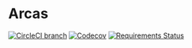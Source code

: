 # Arcas

[![CircleCI branch](https://img.shields.io/circleci/build/github/maialogic/arcas/master.svg?style=flat-square)](https://circleci.com/gh/maialogic/arcas) [![Codecov](https://img.shields.io/codecov/c/github/maialogic/arcas/master.svg?style=flat-square)](https://codecov.io/gh/maialogic/arcas/branch/master) [![Requirements Status](https://requires.io/github/maialogic/arcas/requirements.svg?branch=master)](https://requires.io/github/maialogic/arcas/requirements/?branch=master)
